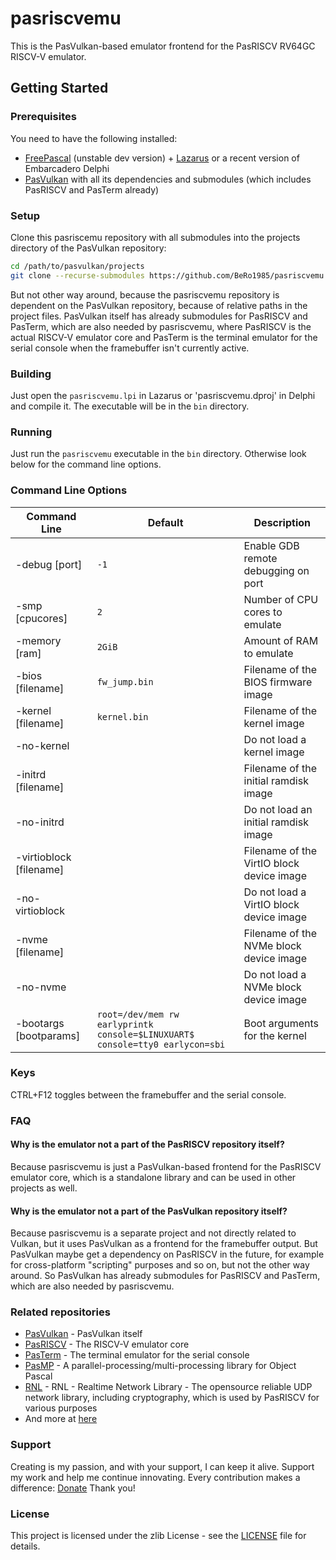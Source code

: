 # pasriscvemu

This is the PasVulkan-based emulator frontend for the PasRISCV RV64GC RISCV-V emulator.

## Getting Started

### Prerequisites

You need to have the following installed:

- [FreePascal](https://www.freepascal.org/) (unstable dev version) + [Lazarus](https://www.lazarus-ide.org/) or a recent version of Embarcadero Delphi  
- [PasVulkan](htttps://github.com/BeRo1985/pasvulkan) with all its dependencies and submodules (which includes PasRISCV and PasTerm already)

### Setup

Clone this pasriscemu repository with all submodules into the projects directory of the PasVulkan repository:

```bash
cd /path/to/pasvulkan/projects
git clone --recurse-submodules https://github.com/BeRo1985/pasriscvemu.git
```

But not other way around, because the pasriscvemu repository is dependent on the PasVulkan repository, because of relative paths in the project files. PasVulkan itself has already submodules for PasRISCV and PasTerm, which are also needed by pasriscvemu, where PasRISCV is the actual RISCV-V emulator core and PasTerm is the terminal emulator for the serial console when the framebuffer isn't currently active. 

### Building

Just open the `pasriscvemu.lpi` in Lazarus or 'pasriscvemu.dproj' in Delphi and compile it. The executable will be in the `bin` directory.

### Running

Just run the `pasriscvemu` executable in the `bin` directory. Otherwise look below for the command line options.

### Command Line Options

| Command Line                  | Default                                                                      | Description                                                    |
|-------------------------------|------------------------------------------------------------------------------|----------------------------------------------------------------|
| -debug [port]                 | `-1`                                                                         | Enable GDB remote debugging on port                            |
| -smp [cpucores]               | `2`                                                                          | Number of CPU cores to emulate                                 |
| -memory [ram]                 | `2GiB`                                                                       | Amount of RAM to emulate                                       |
| -bios [filename]              | `fw_jump.bin`                                                                | Filename of the BIOS firmware image                            |
| -kernel [filename]            | `kernel.bin`                                                                 | Filename of the kernel image                                   |
| -no-kernel                    |                                                                              | Do not load a kernel image                                     |
| -initrd [filename]            |                                                                              | Filename of the initial ramdisk image                          |
| -no-initrd                    |                                                                              | Do not load an initial ramdisk image                           |
| -virtioblock [filename]       |                                                                              | Filename of the VirtIO block device image                      |
| -no-virtioblock               |                                                                              | Do not load a VirtIO block device image                        |
| -nvme [filename]              |                                                                              | Filename of the NVMe block device image                        |
| -no-nvme                      |                                                                              | Do not load a NVMe block device image                          |
| -bootargs [bootparams]        | `root=/dev/mem rw earlyprintk console=$LINUXUART$ console=tty0 earlycon=sbi` | Boot arguments for the kernel                                  |

### Keys

CTRL+F12 toggles between the framebuffer and the serial console.

### FAQ

#### Why is the emulator not a part of the PasRISCV repository itself?

Because pasriscvemu is just a PasVulkan-based frontend for the PasRISCV emulator core, which is a standalone library and can be used in other projects as well.

#### Why is the emulator not a part of the PasVulkan repository itself?

Because pasriscvemu is a separate project and not directly related to Vulkan, but it uses PasVulkan as a frontend for the framebuffer output.  But PasVulkan maybe get a dependency on PasRISCV in the future, for example for cross-platform "scripting" purposes and so on, but not the other way around. So PasVulkan has already submodules for PasRISCV and PasTerm, which are also needed by pasriscvemu.

### Related repositories

- [PasVulkan](https://github.com/BeRo1985/pasvulkan) - PasVulkan itself
- [PasRISCV](https://github.com/BeRo1985/pasriscv) - The RISCV-V emulator core
- [PasTerm](https://github.com/BeRo1985/pasterm) - The terminal emulator for the serial console
- [PasMP](https://github.com/Bero1985/pasmp) - A parallel-processing/multi-processing library for Object Pascal
- [RNL](https://github.com/Bero1985/rnl) - RNL - Realtime Network Library - The opensource reliable UDP network library, including cryptography, which is used by PasRISCV for various purposes
- And more at [here](https://github.com/Bero1985)

### Support

Creating is my passion, and with your support, I can keep it alive. Support my work and help me continue innovating. Every contribution makes a difference: [Donate](https://donate.rosseaux.com/) Thank you!

### License

This project is licensed under the zlib License - see the [LICENSE](LICENSE) file for details.

